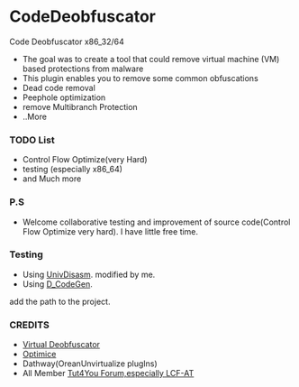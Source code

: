 # CodeDeobfuscator
Code Deobfuscator x86_32/64

* The goal was to create a tool that could remove virtual machine (VM) based protections from malware
* This plugin enables you to remove some common obfuscations
* Dead code removal 
* Peephole optimization
* remove Multibranch Protection
* ..More

### TODO List ###
* Control Flow Optimize(very Hard)
* testing (especially x86_64)
* and Much more

### P.S ###

* Welcome collaborative testing and improvement of source code(Control Flow Optimize very hard).
I have little free time.

### Testing ###
* Using [UnivDisasm](https://github.com/Pigrecos/UnivDisasm). modified by me.
* Using [D_CodeGen](https://github.com/Pigrecos/D_CodeGen).

add the path to the project.

### CREDITS ###

* [Virtual Deobfuscator](https://github.com/jnraber/VirtualDeobfuscator)
* [Optimice](https://code.google.com/p/optimice/)
* Dathway(OreanUnvirtualize plugIns)
* All Member [Tut4You Forum,especially LCF-AT](https://forum.tuts4you.com/)
